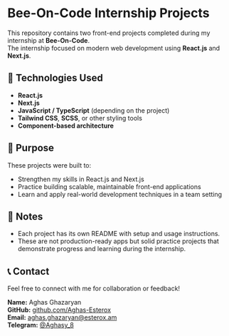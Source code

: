 # Bee-On-Code Internship Projects

This repository contains two front-end projects completed during my internship at **Bee-On-Code**.  
The internship focused on modern web development using **React.js** and **Next.js**.


## 🚀 Technologies Used

- **React.js**
- **Next.js**
- **JavaScript / TypeScript** (depending on the project)
- **Tailwind CSS**, **SCSS**, or other styling tools
- **Component-based architecture**

## 🎯 Purpose

These projects were built to:
- Strengthen my skills in React.js and Next.js
- Practice building scalable, maintainable front-end applications
- Learn and apply real-world development techniques in a team setting

## 📌 Notes

- Each project has its own README with setup and usage instructions.
- These are not production-ready apps but solid practice projects that demonstrate progress and learning during the internship.

## 📞 Contact

Feel free to connect with me for collaboration or feedback!

**Name:** Aghas Ghazaryan  
**GitHub:** [github.com/Aghas-Esterox](https://github.com/Aghas-Esterox)  
**Email:** aghas.ghazaryan@esterox.am  
**Telegram:** [@Aghasy_8](https://t.me/Aghasy_8)


